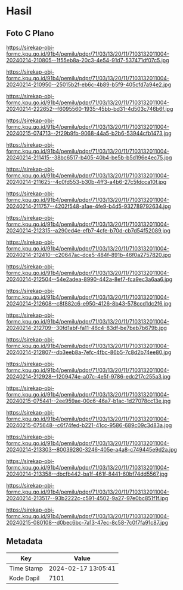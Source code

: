 # Hasil

## Foto C Plano

https://sirekap-obj-formc.kpu.go.id/91b4/pemilu/pdpr/71/03/13/20/11/7103132011004-20240214-210805--1f55eb8a-20c3-4e54-91d7-537471df07c5.jpg

https://sirekap-obj-formc.kpu.go.id/91b4/pemilu/pdpr/71/03/13/20/11/7103132011004-20240214-210950--25015b2f-eb6c-4b89-b5f9-405cfd7a94e2.jpg

https://sirekap-obj-formc.kpu.go.id/91b4/pemilu/pdpr/71/03/13/20/11/7103132011004-20240214-222652--f6095560-1935-45bb-bd31-4d503c746b6f.jpg

https://sirekap-obj-formc.kpu.go.id/91b4/pemilu/pdpr/71/03/13/20/11/7103132011004-20240215-074713--2f29b9fb-9068-44a5-b2b6-53944cfb1473.jpg

https://sirekap-obj-formc.kpu.go.id/91b4/pemilu/pdpr/71/03/13/20/11/7103132011004-20240214-211415--38bc6517-b405-40b4-be5b-b5d196e4ec75.jpg

https://sirekap-obj-formc.kpu.go.id/91b4/pemilu/pdpr/71/03/13/20/11/7103132011004-20240214-211625--4c0fd553-b30b-4ff3-a4b6-27c5fdcca10f.jpg

https://sirekap-obj-formc.kpu.go.id/91b4/pemilu/pdpr/71/03/13/20/11/7103132011004-20240214-211757--4202f548-a1ae-4fe9-b4d5-932789792634.jpg

https://sirekap-obj-formc.kpu.go.id/91b4/pemilu/pdpr/71/03/13/20/11/7103132011004-20240214-212315--a290ed4e-efb7-4cfe-b70d-cb7d54f52089.jpg

https://sirekap-obj-formc.kpu.go.id/91b4/pemilu/pdpr/71/03/13/20/11/7103132011004-20240214-212410--c20647ac-dce5-484f-891b-46f0a2757820.jpg

https://sirekap-obj-formc.kpu.go.id/91b4/pemilu/pdpr/71/03/13/20/11/7103132011004-20240214-212504--54e2adea-8990-442a-8ef7-fca9ec3a6aa6.jpg

https://sirekap-obj-formc.kpu.go.id/91b4/pemilu/pdpr/71/03/13/20/11/7103132011004-20240214-212608--c8f882c6-e950-4126-8b43-578ccd1dc2f6.jpg

https://sirekap-obj-formc.kpu.go.id/91b4/pemilu/pdpr/71/03/13/20/11/7103132011004-20240214-212709--30fd1abf-fa11-46c4-83df-be7beb7b679b.jpg

https://sirekap-obj-formc.kpu.go.id/91b4/pemilu/pdpr/71/03/13/20/11/7103132011004-20240214-212807--db3eeb8a-7efc-4fbc-86b5-7c8d2b74ee80.jpg

https://sirekap-obj-formc.kpu.go.id/91b4/pemilu/pdpr/71/03/13/20/11/7103132011004-20240214-212928--1209474e-a07c-4e5f-9786-edc217c255a3.jpg

https://sirekap-obj-formc.kpu.go.id/91b4/pemilu/pdpr/71/03/13/20/11/7103132011004-20240215-075441--2ee959ae-00c6-46a7-b1ac-1d27078cc13e.jpg

https://sirekap-obj-formc.kpu.go.id/91b4/pemilu/pdpr/71/03/13/20/11/7103132011004-20240215-075648--c6f74fed-b221-41cc-9586-689c09c3d83a.jpg

https://sirekap-obj-formc.kpu.go.id/91b4/pemilu/pdpr/71/03/13/20/11/7103132011004-20240214-213303--80039280-3246-405e-a4a8-c749445e9d2a.jpg

https://sirekap-obj-formc.kpu.go.id/91b4/pemilu/pdpr/71/03/13/20/11/7103132011004-20240214-213358--dbcfb442-ba1f-461f-8441-60bf74dd5567.jpg

https://sirekap-obj-formc.kpu.go.id/91b4/pemilu/pdpr/71/03/13/20/11/7103132011004-20240214-213517--93b2222c-c591-4502-9a27-97e0bc851f1f.jpg

https://sirekap-obj-formc.kpu.go.id/91b4/pemilu/pdpr/71/03/13/20/11/7103132011004-20240215-080108--d0bec6bc-7a13-47ec-8c58-7c0f7fa91c87.jpg


## Metadata

| Key        | Value               |
| ---------- | ------------------- |
| Time Stamp | 2024-02-17 13:05:41 |
| Kode Dapil | 7101                |



